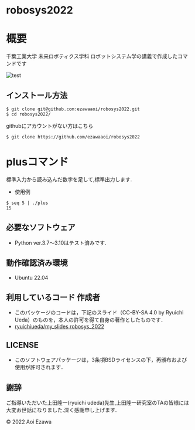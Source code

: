 # robosys2022
# 概要
千葉工業大学 未来ロボティクス学科 ロボットシステム学の講義で作成したコマンドです

![test](http://github.com/ezawaaoi/robosys2022/actions/workflows/test.yml/badge.svg)

## インストール方法
```
$ git clone git@github.com:ezawaaoi/robosys2022.git
$ cd robosys2022/
```
githubにアカウントがない方はこちら
```
$ git clone https://github.com/ezawaaoi/robosys2022
```
# plusコマンド
標準入力から読み込んだ数字を足して,標準出力します.

* 使用例
```
$ seq 5 | ./plus
15
```
## 必要なソフトウェア
* Python ver.3.7～3.10はテスト済みです.

## 動作確認済み環境
* Ubuntu 22.04

## 利用しているコード 作成者
  * このパッケージのコードは，下記のスライド（CC-BY-SA 4.0 by Ryuichi Ueda）のものを，本人の許可を得て自身の著作としたものです．
  * [ryuichiueda/my_slides robosys_2022](https://github.com/ryuichiueda/my_slides/tree/master/robosys_2022)

## LICENSE
* このソフトウェアパッケージは，3条項BSDライセンスの下，再頒布および使用が許可されます．

## 謝辞
ご指導いただいた上田隆一(ryuichi udeda)先生,上田隆一研究室のTAの皆様には大変お世話になりました.深く感謝申し上げます.

© 2022 Aoi Ezawa
